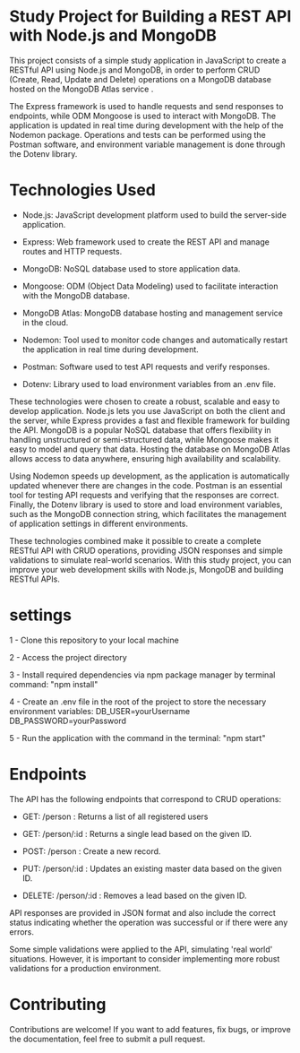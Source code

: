 # Study Project for Building a REST API with Node.js and MongoDB

This project consists of a simple study application in JavaScript to create a RESTful API using Node.js and MongoDB, in order to perform CRUD (Create, Read, Update and Delete) operations on a MongoDB database hosted on the MongoDB Atlas service .

The Express framework is used to handle requests and send responses to endpoints, while ODM Mongoose is used to interact with MongoDB. The application is updated in real time during development with the help of the Nodemon package. Operations and tests can be performed using the Postman software, and environment variable management is done through the Dotenv library.

# Technologies Used

- Node.js: JavaScript development platform used to build the server-side application.

- Express: Web framework used to create the REST API and manage routes and HTTP requests.

- MongoDB: NoSQL database used to store application data.

- Mongoose: ODM (Object Data Modeling) used to facilitate interaction with the MongoDB database.

- MongoDB Atlas: MongoDB database hosting and management service in the cloud.

- Nodemon: Tool used to monitor code changes and automatically restart the application in real time during development.

- Postman: Software used to test API requests and verify responses.

- Dotenv: Library used to load environment variables from an .env file.

These technologies were chosen to create a robust, scalable and easy to develop application. Node.js lets you use JavaScript on both the client and the server, while Express provides a fast and flexible framework for building the API. MongoDB is a popular NoSQL database that offers flexibility in handling unstructured or semi-structured data, while Mongoose makes it easy to model and query that data. Hosting the database on MongoDB Atlas allows access to data anywhere, ensuring high availability and scalability.

Using Nodemon speeds up development, as the application is automatically updated whenever there are changes in the code. Postman is an essential tool for testing API requests and verifying that the responses are correct. Finally, the Dotenv library is used to store and load environment variables, such as the MongoDB connection string, which facilitates the management of application settings in different environments.

These technologies combined make it possible to create a complete RESTful API with CRUD operations, providing JSON responses and simple validations to simulate real-world scenarios. With this study project, you can improve your web development skills with Node.js, MongoDB and building RESTful APIs.

# settings

1 - Clone this repository to your local machine

2 - Access the project directory

3 - Install required dependencies via npm package manager by terminal command: "npm install"

4 - Create an .env file in the root of the project to store the necessary environment variables:
DB_USER=yourUsername
DB_PASSWORD=yourPassword

5 - Run the application with the command in the terminal: "npm start"

# Endpoints

The API has the following endpoints that correspond to CRUD operations:

- GET: /person : Returns a list of all registered users

- GET: /person/:id : Returns a single lead based on the given ID.

- POST: /person : Create a new record.

- PUT: /person/:id : Updates an existing master data based on the given ID.

- DELETE: /person/:id : Removes a lead based on the given ID.

API responses are provided in JSON format and also include the correct status indicating whether the operation was successful or if there were any errors.

Some simple validations were applied to the API, simulating 'real world' situations. However, it is important to consider implementing more robust validations for a production environment.

# Contributing

Contributions are welcome! If you want to add features, fix bugs, or improve the documentation, feel free to submit a pull request.
